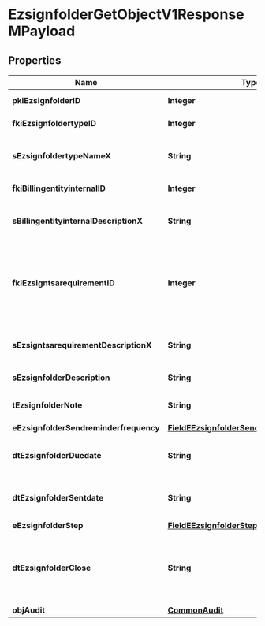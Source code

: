 

# EzsignfolderGetObjectV1ResponseMPayload

## Properties

Name | Type | Description | Notes
------------ | ------------- | ------------- | -------------
**pkiEzsignfolderID** | **Integer** | The unique ID of the Ezsignfolder | 
**fkiEzsignfoldertypeID** | **Integer** | The unique ID of the Ezsignfoldertype. | 
**sEzsignfoldertypeNameX** | **String** | The name of the Ezsignfoldertype in the language of the requester | 
**fkiBillingentityinternalID** | **Integer** | The unique ID of the Billingentityinternal. | 
**sBillingentityinternalDescriptionX** | **String** | The description of the Billingentityinternal in the language of the requester | 
**fkiEzsigntsarequirementID** | **Integer** | The unique ID of the Ezsigntsarequirement.  Determine if a Time Stamping Authority should add a timestamp on each of the signature. Valid values:  |Value|Description| |-|-| |1|No. TSA Timestamping will requested. This will make all signatures a lot faster since no round-trip to the TSA server will be required. Timestamping will be made using eZsign server&#39;s time.| |2|Best effort. Timestamping from a Time Stamping Authority will be requested but is not mandatory. In the very improbable case it cannot be completed, the timestamping will be made using eZsign server&#39;s time. **Additional fee applies**| |3|Mandatory. Timestamping from a Time Stamping Authority will be requested and is mandatory. In the very improbable case it cannot be completed, the signature will fail and the user will be asked to retry. **Additional fee applies**| | 
**sEzsigntsarequirementDescriptionX** | **String** | The description of the Ezsigntsarequirement in the language of the requester | 
**sEzsignfolderDescription** | **String** | The description of the Ezsignfolder | 
**tEzsignfolderNote** | **String** | Somes extra notes about the eZsign Folder | 
**eEzsignfolderSendreminderfrequency** | [**FieldEEzsignfolderSendreminderfrequency**](FieldEEzsignfolderSendreminderfrequency.md) |  | 
**dtEzsignfolderDuedate** | **String** | The maximum date and time at which the Ezsignfolder can be signed. | 
**dtEzsignfolderSentdate** | **String** | The date and time at which the Ezsign folder was sent the last time. | 
**eEzsignfolderStep** | [**FieldEEzsignfolderStep**](FieldEEzsignfolderStep.md) |  | 
**dtEzsignfolderClose** | **String** | The date and time at which the folder was closed. Either by applying the last signature or by completing it prematurely. | 
**objAudit** | [**CommonAudit**](CommonAudit.md) |  | 




